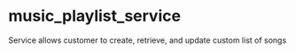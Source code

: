 # music_playlist_service
Service allows customer to create, retrieve, and update custom list of songs
